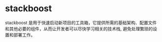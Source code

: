 # stackboost
stackboost 是用于快速启动新项目的工具箱，它提供所需的基础架构、配置文件和其他必要的组件，从而让开发者可以尽快学习相关的技术栈, 避免处理繁琐的设置和部署工作。




 

 
